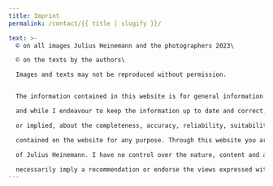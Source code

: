 ```yaml
---
title: Imprint
permalink: /contact/{{ title | slugify }}/

text: >-
  © on all images Julius Heinemann and the photographers 2023\

  © on the texts by the authors\

  Images and texts may not be reproduced without permission.


  The information contained in this website is for general information purposes only. The information is provided by Julius Heinemann\

  and while I endeavour to keep the information up to date and correct, I make no representations or warranties of any kind, express\

  or implied, about the completeness, accuracy, reliability, suitability or availability with respect to the website and the information\

  contained on the website for any purpose. Through this website you are able to link to other websites which are not under the control\

  of Julius Heinemann. I have no control over the nature, content and availability of those sites. The inclusion of any links does not\

  necessarily imply a recommendation or endorse the views expressed within them.
---
```

